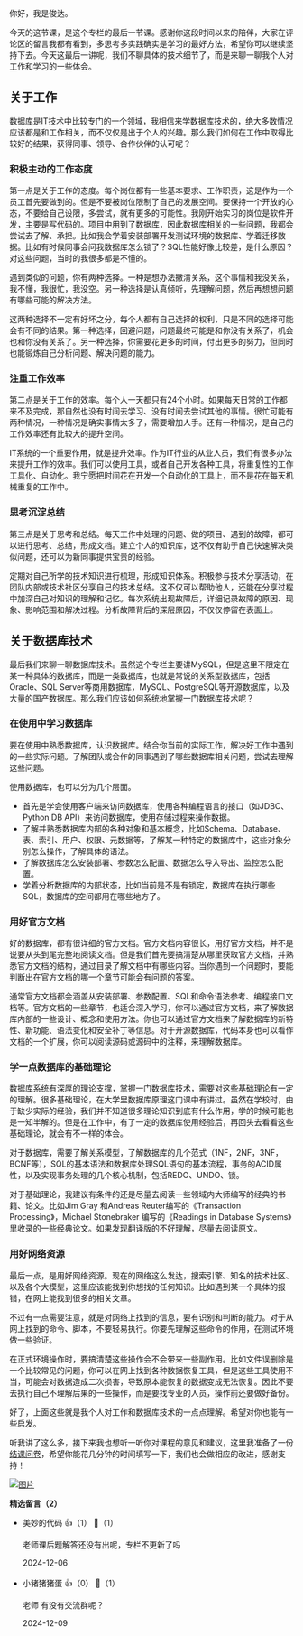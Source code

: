 你好，我是俊达。

今天的这节课，是这个专栏的最后一节课。感谢你这段时间以来的陪伴，大家在评论区的留言我都有看到，多思考多实践确实是学习的最好方法，希望你可以继续坚持下去。今天这最后一讲呢，我们不聊具体的技术细节了，而是来聊一聊我个人对工作和学习的一些体会。

## 关于工作

数据库是IT技术中比较专门的一个领域，我相信来学数据库技术的，绝大多数情况应该都是和工作相关，而不仅仅是出于个人的兴趣。那么我们如何在工作中取得比较好的结果，获得同事、领导、合作伙伴的认可呢？

### 积极主动的工作态度

第一点是关于工作的态度。每个岗位都有一些基本要求、工作职责，这是作为一个员工首先要做到的。但是不要被岗位限制了自己的发展空间。要保持一个开放的心态，不要给自己设限，多尝试，就有更多的可能性。我刚开始实习的岗位是软件开发，主要是写代码的。项目中用到了数据库，因此数据库相关的一些问题，我都会尝试去了解、承担。比如我会学着安装部署开发测试环境的数据库、学着迁移数据。比如有时候同事会问我数据库怎么锁了？SQL性能好像比较差，是什么原因？对这些问题，当时的我很多都是不懂的。

遇到类似的问题，你有两种选择。一种是想办法撇清关系，这个事情和我没关系，我不懂，我很忙，我没空。另一种选择是认真倾听，先理解问题，然后再想想问题有哪些可能的解决方法。

这两种选择不一定有好坏之分，每个人都有自己选择的权利，只是不同的选择可能会有不同的结果。第一种选择，回避问题，问题最终可能是和你没有关系了，机会也和你没有关系了。另一种选择，你需要花更多的时间，付出更多的努力，但同时也能锻炼自己分析问题、解决问题的能力。

### 注重工作效率

第二点是关于工作的效率。每个人一天都只有24个小时。如果每天日常的工作都来不及完成，那自然也没有时间去学习、没有时间去尝试其他的事情。很忙可能有两种情况，一种情况是确实事情太多了，需要增加人手。还有一种情况，是自己的工作效率还有比较大的提升空间。

IT系统的一个重要作用，就是提升效率。作为IT行业的从业人员，我们有很多办法来提升工作的效率。我们可以使用工具，或者自己开发各种工具，将重复性的工作工具化、自动化。我宁愿把时间花在开发一个自动化的工具上，而不是花在每天机械重复的工作中。

### 思考沉淀总结

第三点是关于思考和总结。每天工作中处理的问题、做的项目、遇到的故障，都可以进行思考、总结，形成文档。建立个人的知识库，这不仅有助于自己快速解决类似问题，还可以为新同事提供宝贵的经验。

定期对自己所学的技术知识进行梳理，形成知识体系。积极参与技术分享活动，在团队内部或技术社区分享自己的技术总结。这不仅可以帮助他人，还能在分享过程中加深自己对知识的理解和记忆。每次系统出现故障后，详细记录故障的原因、现象、影响范围和解决过程。分析故障背后的深层原因，不仅仅停留在表面上。

## 关于数据库技术

最后我们来聊一聊数据库技术。虽然这个专栏主要讲MySQL，但是这里不限定在某一种具体的数据库，而是一类数据库，也就是常说的关系型数据库，包括Oracle、SQL Server等商用数据库，MySQL、PostgreSQL等开源数据库，以及大量的国产数据库。那么我们应该如何系统地掌握一门数据库技术呢？

### 在使用中学习数据库

要在使用中熟悉数据库，认识数据库。结合你当前的实际工作，解决好工作中遇到的一些实际问题。了解团队或合作的同事遇到了哪些数据库相关问题，尝试去理解这些问题。

使用数据库，也可以分为几个层面。

- 首先是学会使用客户端来访问数据库，使用各种编程语言的接口（如JDBC、Python DB API）来访问数据库，使用存储过程来操作数据。
- 了解并熟悉数据库内部的各种对象和基本概念，比如Schema、Database、表、索引、用户、权限、元数据等，了解某一种特定的数据库中，这些对象分别怎么操作，了解具体的语法。
- 了解数据库怎么安装部署、参数怎么配置、数据怎么导入导出、监控怎么配置。
- 学着分析数据库的内部状态，比如当前是不是有锁定，数据库在执行哪些SQL，数据库的空间都用在哪些地方了。

### 用好官方文档

好的数据库，都有很详细的官方文档。官方文档内容很长，用好官方文档，并不是说要从头到尾完整地阅读文档。但是我们首先要搞清楚从哪里获取官方文档，并熟悉官方文档的结构，通过目录了解文档中有哪些内容。当你遇到一个问题时，要能判断出在官方文档的哪一个章节可能会有问题的答案。

通常官方文档都会涵盖从安装部署、参数配置、SQL和命令语法参考、编程接口文档等。官方文档的一些章节，也适合深入学习，你可以通过官方文档，来了解数据库内部的一些设计、概念和使用方法。你也可以通过官方文档来了解数据库的新特性、新功能、语法变化和安全补丁等信息。对于开源数据库，代码本身也可以看作文档的一个扩展，你可以阅读源码或源码中的注释，来理解数据库。

### 学一点数据库的基础理论

数据库系统有深厚的理论支撑，掌握一门数据库技术，需要对这些基础理论有一定的理解。很多基础理论，在大学里数据库原理这门课中有讲过。虽然在学校时，由于缺少实际的经验，我们并不知道很多理论知识到底有什么作用，学的时候可能也是一知半解的。但是在工作中，有了一定的数据库使用经验后，再回头去看看这些基础理论，就会有不一样的体会。

对于数据库，需要了解关系模型，了解数据库的几个范式（1NF，2NF，3NF， BCNF等），SQL的基本语法和数据库处理SQL语句的基本流程，事务的ACID属性，以及实现事务处理的几个核心机制，包括REDO、UNDO、锁。

对于基础理论，我建议有条件的还是尽量去阅读一些领域内大师编写的经典的书籍、论文。比如Jim Gray 和Andreas Reuter编写的《Transaction Processing》，Michael Stonebraker 编写的《Readings in Database Systems》里收录的一些经典论文。如果发现翻译版的不好理解，尽量去阅读原文。

### 用好网络资源

最后一点，是用好网络资源。现在的网络这么发达，搜索引擎、知名的技术社区、以及各个大模型，这里应该能找到你想找的任何知识。比如遇到某一个具体的报错，在网上能找到很多的相关文章。

不过有一点需要注意，就是对网络上找到的信息，要有识别和判断的能力。对于从网上找到的命令、脚本，不要轻易执行。你要先理解这些命令的作用，在测试环境做一些验证。

在正式环境操作时，要搞清楚这些操作会不会带来一些副作用。比如文件误删除是一个比较常见的问题，你可以在网上找到各种数据恢复工具，但是这些工具使用不当，可能会对数据造成二次损害，导致原本能恢复的数据变成无法恢复。因此不要去执行自己不理解后果的一些操作，而是要找专业的人员，操作前还要做好备份。

好了，上面这些就是我个人对工作和数据库技术的一点点理解。希望对你也能有一些启发。

听我讲了这么多，接下来我也想听一听你对课程的意见和建议，这里我准备了一份[结课问卷](https://jsj.top/f/tkZJL0)，希望你能花几分钟的时间填写一下，我们也会做相应的改进，感谢支持！

[![图片](https://static001.geekbang.org/resource/image/53/b0/5391028cd11cf95203yyaac84b7d04b0.jpg?wh=1142x801)](https://jsj.top/f/tkZJL0)
<div><strong>精选留言（2）</strong></div><ul>
<li><span>美妙的代码</span> 👍（1） 💬（1）<p>老师课后题解答还没有出呢，专栏不更新了吗</p>2024-12-06</li><br/><li><span>小猪猪猪蛋</span> 👍（0） 💬（1）<p>老师 有没有交流群呢？</p>2024-12-09</li><br/>
</ul>